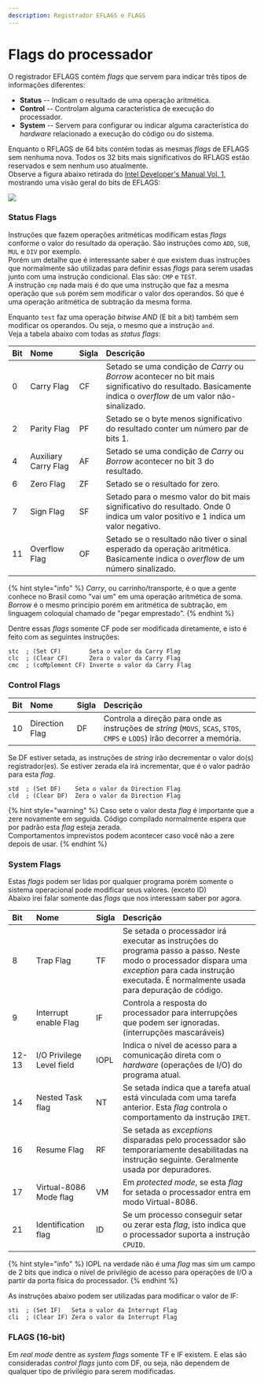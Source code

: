 ```yaml
---
description: Registrador EFLAGS e FLAGS
---
```


# Flags do processador

O registrador EFLAGS contém _flags_ que servem para indicar três tipos de informações diferentes:

* **Status** -- Indicam o resultado de uma operação aritmética.
* **Control** -- Controlam alguma característica de execução do processador.
* **System** -- Servem para configurar ou indicar alguma característica do _hardware_ relacionado a execução do código ou do sistema.

Enquanto o RFLAGS de 64 bits contém todas as mesmas _flags_ de EFLAGS sem nenhuma nova. Todos os 32 bits mais significativos do RFLAGS estão reservados e sem nenhum uso atualmente.  
Observe a figura abaixo retirada do [Intel Developer's Manual Vol. 1](https://software.intel.com/en-us/download/intel-64-and-ia-32-architectures-software-developers-manual-volume-1-basic-architecture), mostrando uma visão geral do bits de EFLAGS:

![](../.gitbook/assets/captura-de-tela-de-2019-08-02-14-32-05.png)

### Status Flags

Instruções que fazem operações aritméticas modificam estas _flags_ conforme o valor do resultado da operação. São instruções como `ADD`, `SUB`, `MUL` e `DIV` por exemplo.  
Porém um detalhe que é interessante saber é que existem duas instruções que normalmente são utilizadas para definir essas _flags_ para serem usadas junto com uma instrução condicional. Elas são: `CMP` e `TEST`.  
A instrução `cmp` nada mais é do que uma instrução que faz a mesma operação que `sub` porém sem modificar o valor dos operandos. Só que é uma operação aritmética de subtração da mesma forma.

Enquanto `test` faz uma operação _bitwise AND_ \(E bit a bit\) também sem modificar os operandos. Ou seja, o mesmo que a instrução `and`.  
Veja a tabela abaixo com todas as _status flags_:

| Bit | Nome | Sigla | Descrição |
| :--- | :--- | :--- | :--- |
| 0 | Carry Flag | CF | Setado se uma condição de _Carry_ ou _Borrow_ acontecer no bit mais significativo do resultado. Basicamente indica o _overflow_ de um valor não-sinalizado. |
| 2 | Parity Flag | PF | ​Setado se o byte menos significativo do resultado conter um número par de bits 1. |
| 4 | Auxiliary Carry Flag | AF | Setado se uma condição de _Carry_ ou _Borrow_ acontecer no bit 3 do resultado. |
| 6 | Zero Flag | ZF | Setado se o resultado for zero. |
| 7 | Sign Flag | SF | Setado para o mesmo valor do bit mais significativo do resultado. Onde 0 indica um valor positivo e 1 indica um valor negativo. |
| 11 | Overflow Flag | OF | Setado se o resultado não tiver o sinal esperado da operação aritmética. Basicamente indica o _overflow_ de um número sinalizado. |

{% hint style="info" %}
_Carry_, ou carrinho/transporte, é o que a gente conhece no Brasil como "vai um"  em uma operação aritmética de soma.  
_Borrow_ é o mesmo princípio porém em aritmética de subtração, em linguagem coloquial chamado de "pegar emprestado".
{% endhint %}

Dentre essas _flags_ somente CF pode ser modificada diretamente, e isto é feito com as seguintes instruções:

```text
stc  ; (Set CF)        Seta o valor da Carry Flag
clc  ; (Clear CF)      Zera o valor da Carry Flag
cmc  ; (coMplement CF) Inverte o valor da Carry Flag
```

### Control Flags

| Bit | Nome | Sigla | Descrição |
| :--- | :--- | :--- | :--- |
| 10 | Direction Flag | DF | Controla a direção para onde as instruções de _string_ \(`MOVS`, `SCAS`, `STOS`, `CMPS` e `LODS`\) irão decorrer a memória. |

Se DF estiver setada, as instruções de _string_ irão decrementar o valor do\(s\) registrador\(es\). Se estiver zerada ela irá incrementar, que é o valor padrão para esta _flag_.

```text
std  ; (Set DF)    Seta o valor da Direction Flag
cld  ; (Clear DF)  Zera o valor da Direction Flag
```

{% hint style="warning" %}
Caso sete o valor desta _flag_ é importante que a zere novamente em seguida. Código compilado normalmente espera que por padrão esta _flag_ esteja zerada.  
Comportamentos imprevistos podem acontecer caso você não a zere depois de usar.
{% endhint %}

### System Flags

Estas _flags_ podem ser lidas por qualquer programa porém somente o sistema operacional pode modificar seus valores. \(exceto ID\)  
Abaixo irei falar somente das _flags_ que nos interessam saber por agora.

| Bit | Nome | Sigla | Descrição |
| :--- | :--- | :--- | :--- |
| 8 | Trap Flag | TF | Se setada o processador irá executar as instruções do programa passo a passo. Neste modo o processador dispara uma _exception_ para cada instrução executada. É normalmente usada para depuração de código. |
| 9 | Interrupt enable Flag | IF | Controla a resposta do processador para interrupções que podem ser ignoradas. \(interrupções mascaráveis\) |
| 12-13 | I/O Privilege Level field | IOPL | Indica o nível de acesso para a comunicação direta com o _hardware_ \(operações de I/O\) do programa atual. |
| 14 | Nested Task flag | NT | Se setada indica que a tarefa atual está vinculada com uma tarefa anterior. Esta _flag_ controla o comportamento da instrução `IRET`. |
| 16 | Resume Flag | RF | Se setada as _exceptions_ disparadas pelo processador são temporariamente desabilitadas na instrução seguinte. Geralmente usada por depuradores. |
| 17 | Virtual-8086 Mode flag | VM | Em _protected mode_, se esta _flag_ for setada o processador entra em modo Virtual-8086. |
| 21 | Identification flag | ID | Se um processo conseguir setar ou zerar esta _flag_, isto indica que o processador suporta a instrução `CPUID`. |

{% hint style="info" %}
IOPL na verdade não é uma _flag_ mas sim um campo de 2 bits que indica o nível de privilégio de acesso para operações de I/O a partir da porta física do processador.
{% endhint %}

As instruções abaixo podem ser utilizadas para modificar o valor de IF:

```text
sti  ; (Set IF)   Seta o valor da Interrupt Flag
cli  ; (Clear IF) Zera o valor da Interrupt Flag
```

### FLAGS \(16-bit\)

Em _real mode_ dentre as _system flags_ somente TF e IF existem. E elas são consideradas _control flags_ junto com DF, ou seja, não dependem de qualquer tipo de privilégio para serem modificadas.

